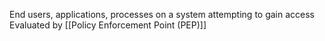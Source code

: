 End users, applications, processes on a system attempting to gain access
Evaluated by [[Policy Enforcement Point (PEP)]]